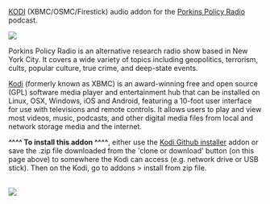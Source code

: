 <a href="kodi.tv">KODI<a> (XBMC/OSMC/Firestick) audio addon for the <a href="https://porkinspolicyreview.com/">Porkins Policy Radio</a> podcast.<br>

<img src="https://secureimg.stitcher.com/feedimagesplain328/155739.jpg"><br>

Porkins Policy Radio is an alternative research radio show based in New York City. It covers a wide variety of topics including geopolitics, terrorism, cults, popular culture, true crime, and deep-state events.<br>

<a href="www.kodi.tv">Kodi</a> (formerly known as XBMC) is an award-winning free and open source (GPL) software media player and entertainment hub that can be installed on Linux, OSX, Windows, iOS and Android, featuring a 10-foot user interface for use with televisions and remote controls. It allows users to play and view most videos, music, podcasts, and other digital media files from local and network storage media and the internet.<br>

<b>^^^^ To install this addon ^^^^</b>, either use the <a href="https://www.tvaddons.co/github-browser-kodi/">Kodi Github installer</a> addon or save the .zip file downloaded from the 'clone or download' button (on this page above) to somewhere the Kodi can access (e.g. network drive or USB stick). Then on the Kodi, go to addons > install from zip file.<br>

<br><a href="http://www.kodi.tv"><img src="https://kodi.tv/sites/default/files/page/field_image/about--devices.jpg">
